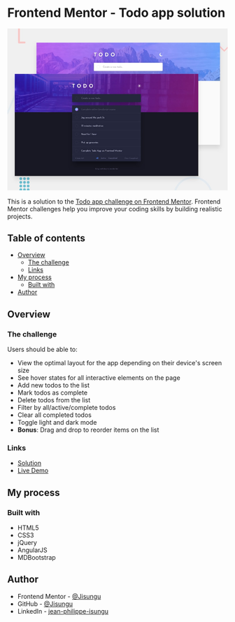 # Frontend Mentor - Todo app solution

![Design preview for the Todo app coding challenge](./src/assets/design/desktop-preview.jpg)

This is a solution to the [Todo app challenge on Frontend Mentor](https://www.frontendmentor.io/challenges/todo-app-Su1_KokOW). Frontend Mentor challenges help you improve your coding skills by building realistic projects. 

## Table of contents

- [Overview](#overview)
    - [The challenge](#the-challenge)
    - [Links](#links)
- [My process](#my-process)
    - [Built with](#built-with)
- [Author](#author)

## Overview

### The challenge

Users should be able to:

- View the optimal layout for the app depending on their device's screen size
- See hover states for all interactive elements on the page
- Add new todos to the list
- Mark todos as complete
- Delete todos from the list
- Filter by all/active/complete todos
- Clear all completed todos
- Toggle light and dark mode
- **Bonus**: Drag and drop to reorder items on the list

### Links

- [Solution](https://github.com/Jisungu/FrontEndMentor/tree/main/todo-app)
- [Live Demo](https://todo-app-five-bice.vercel.app/)

## My process

### Built with

- HTML5
- CSS3
- jQuery
- AngularJS
- MDBootstrap

## Author

- Frontend Mentor -
  [@Jisungu](https://www.frontendmentor.io/profile/Jisungu)
- GitHub - [@Jisungu](https://github.com/Jisungu)
- LinkedIn - [jean-philippe-isungu](https://www.linkedin.com/in/jean-philippe-isungu/)